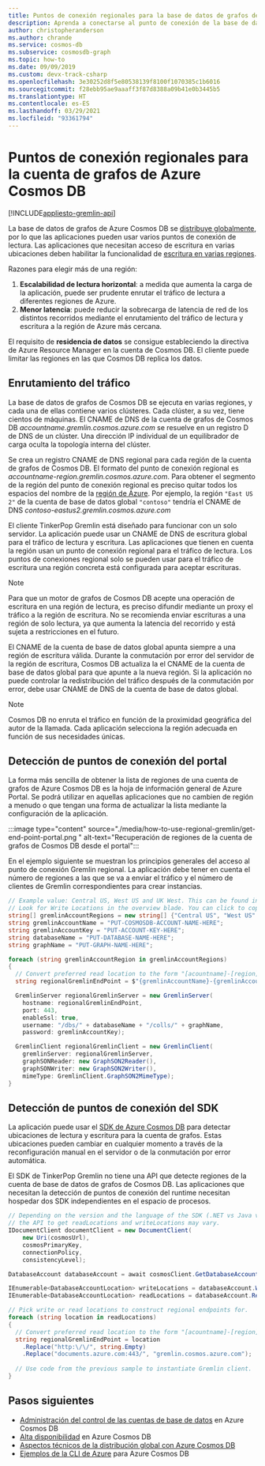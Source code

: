 ```yaml
---
title: Puntos de conexión regionales para la base de datos de grafos de Azure Cosmos DB
description: Aprenda a conectarse al punto de conexión de la base de datos de grafo para su aplicación más cercano
author: christopheranderson
ms.author: chrande
ms.service: cosmos-db
ms.subservice: cosmosdb-graph
ms.topic: how-to
ms.date: 09/09/2019
ms.custom: devx-track-csharp
ms.openlocfilehash: 3e30252d8f5e80538139f8100f1070385c1b6016
ms.sourcegitcommit: f28ebb95ae9aaaff3f87d8388a09b41e0b3445b5
ms.translationtype: HT
ms.contentlocale: es-ES
ms.lasthandoff: 03/29/2021
ms.locfileid: "93361794"
---
```

# <a name="regional-endpoints-for-azure-cosmos-db-graph-account"></a>Puntos de conexión regionales para la cuenta de grafos de Azure Cosmos DB
[!INCLUDE[appliesto-gremlin-api](includes/appliesto-gremlin-api.md)]

La base de datos de grafos de Azure Cosmos DB se [distribuye globalmente](distribute-data-globally.md), por lo que las aplicaciones pueden usar varios puntos de conexión de lectura. Las aplicaciones que necesitan acceso de escritura en varias ubicaciones deben habilitar la funcionalidad de [escritura en varias regiones](how-to-multi-master.md).

Razones para elegir más de una región:
1. **Escalabilidad de lectura horizontal**: a medida que aumenta la carga de la aplicación, puede ser prudente enrutar el tráfico de lectura a diferentes regiones de Azure.
2. **Menor latencia**: puede reducir la sobrecarga de latencia de red de los distintos recorridos mediante el enrutamiento del tráfico de lectura y escritura a la región de Azure más cercana.

El requisito de **residencia de datos** se consigue estableciendo la directiva de Azure Resource Manager en la cuenta de Cosmos DB. El cliente puede limitar las regiones en las que Cosmos DB replica los datos.

## <a name="traffic-routing"></a>Enrutamiento del tráfico

La base de datos de grafos de Cosmos DB se ejecuta en varias regiones, y cada una de ellas contiene varios clústeres. Cada clúster, a su vez, tiene cientos de máquinas. El CNAME de DNS de la cuenta de grafos de Cosmos DB *accountname.gremlin.cosmos.azure.com* se resuelve en un registro D de DNS de un clúster. Una dirección IP individual de un equilibrador de carga oculta la topología interna del clúster.

Se crea un registro CNAME de DNS regional para cada región de la cuenta de grafos de Cosmos DB. El formato del punto de conexión regional es *accountname-region.gremlin.cosmos.azure.com*. Para obtener el segmento de la región del punto de conexión regional es preciso quitar todos los espacios del nombre de la [región de Azure](https://azure.microsoft.com/global-infrastructure/regions). Por ejemplo, la región `"East US 2"` de la cuenta de base de datos global `"contoso"` tendría el CNAME de DNS *contoso-eastus2.gremlin.cosmos.azure.com*

El cliente TinkerPop Gremlin está diseñado para funcionar con un solo servidor. La aplicación puede usar un CNAME de DNS de escritura global para el tráfico de lectura y escritura. Las aplicaciones que tienen en cuenta la región usan un punto de conexión regional para el tráfico de lectura. Los puntos de conexiones regional solo se pueden usar para el tráfico de escritura una región concreta está configurada para aceptar escrituras. 

> [!NOTE]
> Para que un motor de grafos de Cosmos DB acepte una operación de escritura en una región de lectura, es preciso difundir mediante un proxy el tráfico a la región de escritura. No se recomienda enviar escrituras a una región de solo lectura, ya que aumenta la latencia del recorrido y está sujeta a restricciones en el futuro.

El CNAME de la cuenta de base de datos global apunta siempre a una región de escritura válida. Durante la conmutación por error del servidor de la región de escritura, Cosmos DB actualiza la el CNAME de la cuenta de base de datos global para que apunte a la nueva región. Si la aplicación no puede controlar la redistribución del tráfico después de la conmutación por error, debe usar CNAME de DNS de la cuenta de base de datos global.

> [!NOTE]
> Cosmos DB no enruta el tráfico en función de la proximidad geográfica del autor de la llamada. Cada aplicación selecciona la región adecuada en función de sus necesidades únicas.

## <a name="portal-endpoint-discovery"></a>Detección de puntos de conexión del portal

La forma más sencilla de obtener la lista de regiones de una cuenta de grafos de Azure Cosmos DB es la hoja de información general de Azure Portal. Se podrá utilizar en aquellas aplicaciones que no cambien de región a menudo o que tengan una forma de actualizar la lista mediante la configuración de la aplicación.

:::image type="content" source="./media/how-to-use-regional-gremlin/get-end-point-portal.png " alt-text="Recuperación de regiones de la cuenta de grafos de Cosmos DB desde el portal":::

En el ejemplo siguiente se muestran los principios generales del acceso al punto de conexión Gremlin regional. La aplicación debe tener en cuenta el número de regiones a las que se va a enviar el tráfico y el número de clientes de Gremlin correspondientes para crear instancias.

```csharp
// Example value: Central US, West US and UK West. This can be found in the overview blade of you Azure Cosmos DB Gremlin Account. 
// Look for Write Locations in the overview blade. You can click to copy and paste.
string[] gremlinAccountRegions = new string[] {"Central US", "West US" ,"UK West"};
string gremlinAccountName = "PUT-COSMOSDB-ACCOUNT-NAME-HERE";
string gremlinAccountKey = "PUT-ACCOUNT-KEY-HERE";
string databaseName = "PUT-DATABASE-NAME-HERE";
string graphName = "PUT-GRAPH-NAME-HERE";

foreach (string gremlinAccountRegion in gremlinAccountRegions)
{
  // Convert preferred read location to the form "[acountname]-[region].gremlin.cosmos.azure.com".
  string regionalGremlinEndPoint = $"{gremlinAccountName}-{gremlinAccountRegion.ToLowerInvariant().Replace(" ", string.Empty)}.gremlin.cosmos.azure.com";

  GremlinServer regionalGremlinServer = new GremlinServer(
    hostname: regionalGremlinEndPoint, 
    port: 443,
    enableSsl: true,
    username: "/dbs/" + databaseName + "/colls/" + graphName,
    password: gremlinAccountKey);

  GremlinClient regionalGremlinClient = new GremlinClient(
    gremlinServer: regionalGremlinServer,
    graphSONReader: new GraphSON2Reader(),
    graphSONWriter: new GraphSON2Writer(),
    mimeType: GremlinClient.GraphSON2MimeType);
}
```

## <a name="sdk-endpoint-discovery"></a>Detección de puntos de conexión del SDK

La aplicación puede usar el [SDK de Azure Cosmos DB](sql-api-sdk-dotnet.md) para detectar ubicaciones de lectura y escritura para la cuenta de grafos. Estas ubicaciones pueden cambiar en cualquier momento a través de la reconfiguración manual en el servidor o de la conmutación por error automática.

El SDK de TinkerPop Gremlin no tiene una API que detecte regiones de la cuenta de base de datos de grafos de Cosmos DB. Las aplicaciones que necesitan la detección de puntos de conexión del runtime necesitan hospedar dos SDK independientes en el espacio de procesos.

```csharp
// Depending on the version and the language of the SDK (.NET vs Java vs Python)
// the API to get readLocations and writeLocations may vary.
IDocumentClient documentClient = new DocumentClient(
    new Uri(cosmosUrl),
    cosmosPrimaryKey,
    connectionPolicy,
    consistencyLevel);

DatabaseAccount databaseAccount = await cosmosClient.GetDatabaseAccountAsync();

IEnumerable<DatabaseAccountLocation> writeLocations = databaseAccount.WritableLocations;
IEnumerable<DatabaseAccountLocation> readLocations = databaseAccount.ReadableLocations;

// Pick write or read locations to construct regional endpoints for.
foreach (string location in readLocations)
{
  // Convert preferred read location to the form "[acountname]-[region].gremlin.cosmos.azure.com".
  string regionalGremlinEndPoint = location
    .Replace("http:\/\/", string.Empty)
    .Replace("documents.azure.com:443/", "gremlin.cosmos.azure.com");
  
  // Use code from the previous sample to instantiate Gremlin client.
}
```

## <a name="next-steps"></a>Pasos siguientes
* [Administración del control de las cuentas de base de datos](how-to-manage-database-account.md) en Azure Cosmos DB
* [Alta disponibilidad](high-availability.md) en Azure Cosmos DB
* [Aspectos técnicos de la distribución global con Azure Cosmos DB](global-dist-under-the-hood.md)
* [Ejemplos de la CLI de Azure](cli-samples.md) para Azure Cosmos DB
